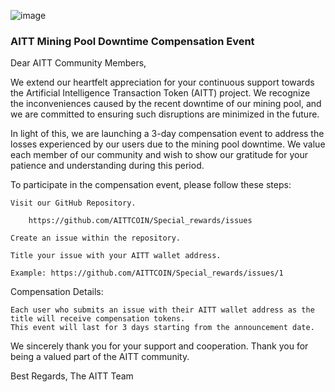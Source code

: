 ![image](https://github.com/AITTCOIN/Special_rewards/assets/161400084/98bf2824-10dc-4515-b5b2-0ede8cb6187a)


### AITT Mining Pool Downtime Compensation Event

Dear AITT Community Members,

We extend our heartfelt appreciation for your continuous support towards the Artificial Intelligence Transaction Token (AITT) project. We recognize the inconveniences caused by the recent downtime of our mining pool, and we are committed to ensuring such disruptions are minimized in the future.

In light of this, we are launching a 3-day compensation event to address the losses experienced by our users due to the mining pool downtime. We value each member of our community and wish to show our gratitude for your patience and understanding during this period.

To participate in the compensation event, please follow these steps:

    Visit our GitHub Repository.
    
        https://github.com/AITTCOIN/Special_rewards/issues
     
    Create an issue within the repository.
    
    Title your issue with your AITT wallet address.

    Example: https://github.com/AITTCOIN/Special_rewards/issues/1

Compensation Details:

    Each user who submits an issue with their AITT wallet address as the title will receive compensation tokens.
    This event will last for 3 days starting from the announcement date.

   

We sincerely thank you for your support and cooperation.
Thank you for being a valued part of the AITT community.

Best Regards,
The AITT Team
